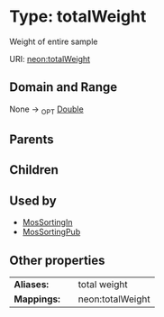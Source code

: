 
# Type: totalWeight


Weight of entire sample

URI: [neon:totalWeight](https://data.neonscience.org/totalWeight)


## Domain and Range

None ->  <sub>OPT</sub> [Double](types/Double.md)

## Parents


## Children


## Used by

 * [MosSortingIn](MosSortingIn.md)
 * [MosSortingPub](MosSortingPub.md)

## Other properties

|  |  |  |
| --- | --- | --- |
| **Aliases:** | | total weight |
| **Mappings:** | | neon:totalWeight |


